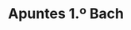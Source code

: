 ---
title: "Apuntes 1.º Bach"  # Add a page title.
summary: "Apuntes de Física y Química de 1.º Bach."  # Add a page description.
type: "widget_page"  # Page type is a Widget Page
url: "recursos-fisica-quimica/apuntes/1bach"
---